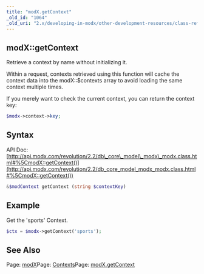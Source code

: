 ```yaml
---
title: "modX.getContext"
_old_id: "1064"
_old_uri: "2.x/developing-in-modx/other-development-resources/class-reference/modx/modx.getcontext"
---
```


## modX::getContext

Retrieve a context by name without initializing it.

Within a request, contexts retrieved using this function will cache the context data into the modX::$contexts array to avoid loading the same context multiple times.

If you merely want to check the current context, you can return the context key:

``` php 
$modx->context->key;
```

## Syntax

API Doc: [http://api.modx.com/revolution/2.2/db\_core\_model\_modx\_modx.class.html#%5CmodX::getContext()](http://api.modx.com/revolution/2.2/db_core_model_modx_modx.class.html#%5CmodX::getContext())

``` php 
&$modContext getContext (string $contextKey)
```

## Example

Get the 'sports' Context.

``` php 
$ctx = $modx->getContext('sports');
```

## See Also

Page: [modX](developing-in-modx/other-development-resources/class-reference/modx)Page: [Contexts](administering-your-site/contexts)Page: [modX.getContext](developing-in-modx/other-development-resources/class-reference/modx/modx.getcontext)